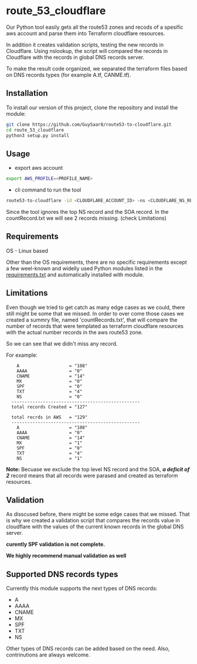 # route_53_cloudflare

Our Python tool easily gets all the route53 zones and recods of a spesific aws account 
and parse them into Terraform cloudflare resources.

In addition it creates validation scripts, testing the new records in Cloudflare.
Using nslookup, the script will compared the records in Cloudflare with the  records in global DNS records server.

To make the result code organized, we separated the terraform files based on DNS records types (for example A.tf, CANME.tf).

## Installation

To install our version of this project, clone the repository and install the
module:

```bash
git clone https://github.com/GuySaar8/route53-to-cloudflare.git
cd route_53_cloudflare
python3 setup.py install
```

## Usage

* export aws account 
```bash
export AWS_PROFILE=<PROFILE_NAME>
```
* cli command to run the tool

```bash
route53-to-cloudflare -id <CLOUDFLARE_ACCOUNT_ID> -ns <CLOUDFLARE_NS_RECORDS_OF_YOUR_ACCOUNT> -awsID <AWS_ACCOUNT_ID>
```

Since the tool ignores the top NS record and the SOA record.
In the countRecord.txt we will see 2 records missing. (check Limitations)

## Requirements

OS - Linux based

Other than the OS requirements, there are no specific requirements except a few weel-known and widelly used Python
modules listed in the [requirements.txt](requirements.txt) and automatically
installed with module.

## Limitations
Even though we tried to get catch as many edge cases as we could, there still might be some that we missed.
In order to over come those cases we created a summry file, named 'countRecords.txt', that will compare the number of records
that were templated as terraform cloudflare resources with the actual number records in the aws route53 zone.

So we can see that we didn't miss any record.

For example:
```
    A                   = "108"
    AAAA                = "0" 
    CNAME               = "14" 
    MX                  = "0"
    SPF                 = "0"
    TXT                 = "4"
    NS                  = "0"
  -------------------------------------------------
  total records Created = "127"
    
  total recrds in AWS   = "129"
  -------------------------------------------------
    A                   = "108"
    AAAA                = "0" 
    CNAME               = "14" 
    MX                  = "1"
    SPF                 = "0"
    TXT                 = "4"
    NS                  = "1"
```

**Note:** Becuase we exclude the top level NS record and the SOA, ***a deficit of 2*** record means that all records were 
parased and created as terraform resources.

## Validation
As disscused before, there might be some edge cases that we missed.
That is why we created a validation script that compares the records value in cloudflare with the values of the 
current known records in the global DNS server.

**curently SPF validation is not complete.**

**We highly recommend manual validation as well**

## Supported DNS records types

Currently this module supports the next types of DNS records:

- A
- AAAA
- CNAME
- MX
- SPF
- TXT
- NS

Other types of DNS records can be added based on the need. 
Also, contrinutions are always welcome.
